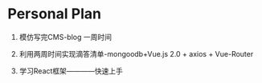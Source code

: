 # Personal Plan

1. 模仿写完CMS-blog  一周时间

2. 利用两周时间实现滴答清单-mongoodb+Vue.js 2.0 + axios + Vue-Router

3. 学习React框架————快速上手 